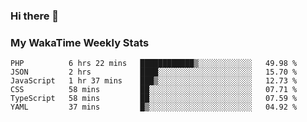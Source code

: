 ### Hi there 👋

<!--
**royschrauwen/royschrauwen** is a ✨ _special_ ✨ repository because its `README.md` (this file) appears on your GitHub profile.

Here are some ideas to get you started:

- 🔭 I’m currently working on ...
- 🌱 I’m currently learning ...
- 👯 I’m looking to collaborate on ...
- 🤔 I’m looking for help with ...
- 💬 Ask me about ...
- 📫 How to reach me: ...
- 😄 Pronouns: ...
- ⚡ Fun fact: ...
-->


### My WakaTime Weekly Stats
<!--START_SECTION:waka-->

```text
PHP          6 hrs 22 mins   ████████████▒░░░░░░░░░░░░   49.98 %
JSON         2 hrs           ████░░░░░░░░░░░░░░░░░░░░░   15.70 %
JavaScript   1 hr 37 mins    ███▒░░░░░░░░░░░░░░░░░░░░░   12.73 %
CSS          58 mins         ██░░░░░░░░░░░░░░░░░░░░░░░   07.71 %
TypeScript   58 mins         ██░░░░░░░░░░░░░░░░░░░░░░░   07.59 %
YAML         37 mins         █▒░░░░░░░░░░░░░░░░░░░░░░░   04.92 %
```

<!--END_SECTION:waka-->
